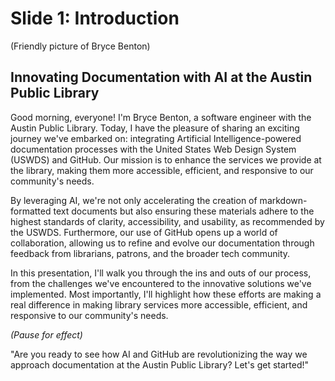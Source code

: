 # Slide 1: Introduction

(Friendly picture of Bryce Benton)


## Innovating Documentation with AI at the Austin Public Library

Good morning, everyone! I'm Bryce Benton, a software engineer with the Austin Public Library. Today, I have the pleasure of sharing an exciting journey we've embarked on: integrating Artificial Intelligence-powered documentation processes with the United States Web Design System (USWDS) and GitHub. Our mission is to enhance the services we provide at the library, making them more accessible, efficient, and responsive to our community's needs.

By leveraging AI, we're not only accelerating the creation of markdown-formatted text documents but also ensuring these materials adhere to the highest standards of clarity, accessibility, and usability, as recommended by the USWDS. Furthermore, our use of GitHub opens up a world of collaboration, allowing us to refine and evolve our documentation through feedback from librarians, patrons, and the broader tech community.

In this presentation, I'll walk you through the ins and outs of our process, from the challenges we've encountered to the innovative solutions we've implemented. Most importantly, I'll highlight how these efforts are making a real difference in making library services more accessible, efficient, and responsive to our community's needs.

*(Pause for effect)*

"Are you ready to see how AI and GitHub are revolutionizing the way we approach documentation at the Austin Public Library? Let's get started!"
